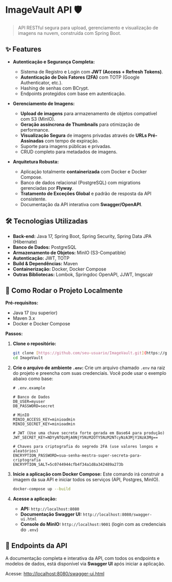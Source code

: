 # ImageVault API 🛡️

> API RESTful segura para upload, gerenciamento e visualização de imagens na nuvem, construída com Spring Boot.

## ✨ Features

* **Autenticação e Segurança Completa:**
    * Sistema de Registro e Login com **JWT (Access + Refresh Tokens)**.
    * **Autenticação de Dois Fatores (2FA)** com TOTP (Google Authenticator, etc.).
    * Hashing de senhas com BCrypt.
    * Endpoints protegidos com base em autenticação.

* **Gerenciamento de Imagens:**
    * **Upload de imagens** para armazenamento de objetos compatível com S3 (MinIO).
    * **Geração assíncrona de Thumbnails** para otimização de performance.
    * **Visualização Segura** de imagens privadas através de **URLs Pré-Assinadas** com tempo de expiração.
    * Suporte para imagens públicas e privadas.
    * CRUD completo para metadados de imagens.

* **Arquitetura Robusta:**
    * Aplicação totalmente **containerizada** com Docker e Docker Compose.
    * Banco de dados relacional (PostgreSQL) com migrations gerenciadas por **Flyway**.
    * **Tratamento de Exceções Global** e padrão de resposta da API consistente.
    * Documentação da API interativa com **Swagger/OpenAPI**.

## 🛠️ Tecnologias Utilizadas

* **Back-end:** Java 17, Spring Boot, Spring Security, Spring Data JPA (Hibernate)
* **Banco de Dados:** PostgreSQL
* **Armazenamento de Objetos:** MinIO (S3-Compatible)
* **Autenticação:** JWT, TOTP
* **Build & Dependências:** Maven
* **Containerização:** Docker, Docker Compose
* **Outras Bibliotecas:** Lombok, Springdoc OpenAPI, JJWT, Imgscalr

## 🚀 Como Rodar o Projeto Localmente

**Pré-requisitos:**
* Java 17 (ou superior)
* Maven 3.x
* Docker e Docker Compose

**Passos:**

1.  **Clone o repositório:**
    ```bash
    git clone [https://github.com/seu-usuario/ImageVault.git](https://github.com/seu-usuario/ImageVault.git)
    cd ImageVault
    ```

2.  **Crie o arquivo de ambiente `.env`:**
    Crie um arquivo chamado `.env` na raiz do projeto e preencha com suas credenciais. Você pode usar o exemplo abaixo como base:
    ```env
    # .env.example

    # Banco de Dados
    DB_USER=myuser
    DB_PASSWORD=secret

    # MinIO
    MINIO_ACCESS_KEY=minioadmin
    MINIO_SECRET_KEY=minioadmin

    # JWT (Use uma chave secreta forte gerada em Base64 para produção)
    JWT_SECRET_KEY=NDYyNTQzMjA0NjY5NzM2OTY5NzM2NTcyNzA3MjY1NzA3Mg==

    # Chaves para criptografia do segredo 2FA (use valores longos e aleatórios)
    ENCRYPTION_PASSWORD=sua-senha-mestra-super-secreta-para-criptografia
    ENCRYPTION_SALT=5c0744944cfb4f34a1d8a342489a273b
    ```

3.  **Inicie a aplicação com Docker Compose:**
    Este comando irá construir a imagem da sua API e iniciar todos os serviços (API, Postgres, MinIO).
    ```bash
    docker-compose up --build
    ```

4.  **Acesse a aplicação:**
    * **API:** `http://localhost:8080`
    * **Documentação Swagger UI:** `http://localhost:8080/swagger-ui.html`
    * **Console do MinIO:** `http://localhost:9001` (login com as credenciais do `.env`)

## 📄 Endpoints da API

A documentação completa e interativa da API, com todos os endpoints e modelos de dados, está disponível via **Swagger UI** após iniciar a aplicação.

Acesse: [http://localhost:8080/swagger-ui.html](http://localhost:8080/swagger-ui.html)